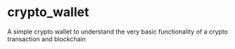 # crypto_wallet
A simple crypto wallet to understand the very basic functionality of a crypto transaction and blockchain

